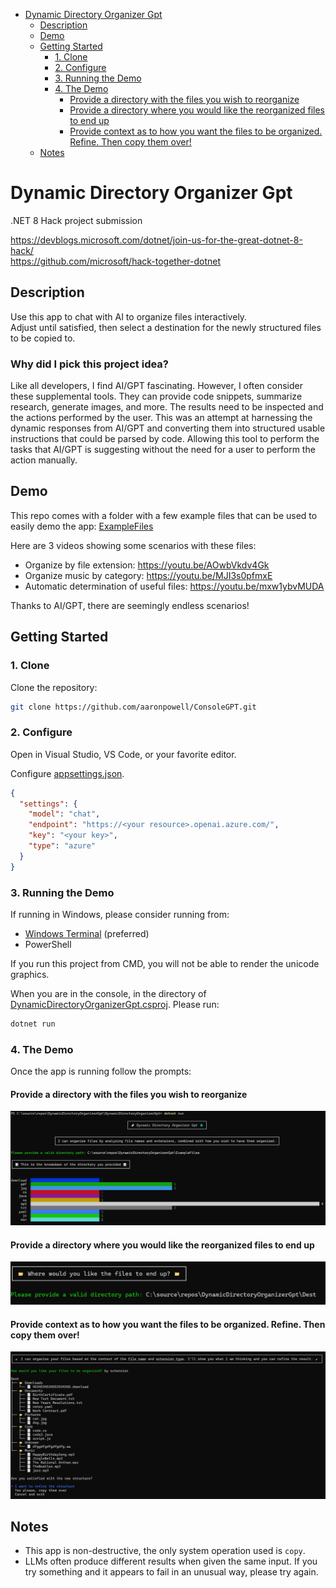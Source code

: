 - [Dynamic Directory Organizer Gpt](#dynamic-directory-organizer-gpt)
  * [Description](#description)
  * [Demo](#demo)
  * [Getting Started](#getting-started)
    + [1. Clone](#1-clone)
    + [2. Configure](#2-configure)
    + [3. Running the Demo](#3-running-the-demo)
    + [4. The Demo](#4-the-demo)
      - [Provide a directory with the files you wish to reorganize](#provide-a-directory-with-the-files-you-wish-to-reorganize)
      - [Provide a directory where you would like the reorganized files to end up](#provide-a-directory-where-you-would-like-the-reorganized-files-to-end-up)
      - [Provide context as to how you want the files to be organized. Refine. Then copy them over!](#provide-context-as-to-how-you-want-the-files-to-be-organized-refine-then-copy-them-over-)
  * [Notes](#notes)

# Dynamic Directory Organizer Gpt

.NET 8 Hack project submission

https://devblogs.microsoft.com/dotnet/join-us-for-the-great-dotnet-8-hack/  
https://github.com/microsoft/hack-together-dotnet  

## Description

Use this app to chat with AI to organize files interactively.  
Adjust until satisfied, then select a destination for the newly structured files to be copied to.  

### Why did I pick this project idea?

Like all developers, I find AI/GPT fascinating. However, I often consider these supplemental tools. They can provide code snippets, summarize research, generate images, and more. The results need to be inspected and the actions performed by the user.
This was an attempt at harnessing the dynamic responses from AI/GPT and converting them into structured usable instructions that could be parsed by code. Allowing this tool to perform the tasks that AI/GPT is suggesting without the need for a user to perform the action manually.  

## Demo

This repo comes with a folder with a few example files that can be used to easily demo the app: [ExampleFiles](./ExampleFiles/)

Here are 3 videos showing some scenarios with these files:
- Organize by file extension: https://youtu.be/AOwbVkdv4Gk  
- Organize music by category: https://youtu.be/MJI3s0pfmxE  
- Automatic determination of useful files: https://youtu.be/mxw1ybvMUDA  

Thanks to AI/GPT, there are seemingly endless scenarios!  

## Getting Started

### 1. Clone

Clone the repository:

```bash
git clone https://github.com/aaronpowell/ConsoleGPT.git
```

### 2. Configure

Open in Visual Studio, VS Code, or your favorite editor.

Configure [appsettings.json](./DynamicDirectoryOrganizerGpt/appsettings.json).   

```json
{
  "settings": {
    "model": "chat",
    "endpoint": "https://<your resource>.openai.azure.com/",
    "key": "<your key>",
    "type": "azure"
  }
}
```

### 3. Running the Demo

If running in Windows, please consider running from:
- [Windows Terminal](https://apps.microsoft.com/detail/windows-terminal/9N0DX20HK701?hl=en-US&gl=US) (preferred)
- PowerShell

If you run this project from CMD, you will not be able to render the unicode graphics.  

When you are in the console, in the directory of [DynamicDirectoryOrganizerGpt.csproj](./DynamicDirectoryOrganizerGpt/DynamicDirectoryOrganizerGpt.csproj). Please run:  

```bash
dotnet run
```

### 4. The Demo

Once the app is running follow the prompts:

#### Provide a directory with the files you wish to reorganize

![DynamicDirectoryOrganizerGpt.csproj](./.git-images/files.png)

#### Provide a directory where you would like the reorganized files to end up

![DynamicDirectoryOrganizerGpt.csproj](./.git-images/destination.png)

#### Provide context as to how you want the files to be organized. Refine. Then copy them over!

![DynamicDirectoryOrganizerGpt.csproj](./.git-images/prompts.png)

## Notes

- This app is non-destructive, the only system operation used is `copy`.
- LLMs often produce different results when given the same input. If you try something and it appears to fail in an unusual way, please try again.